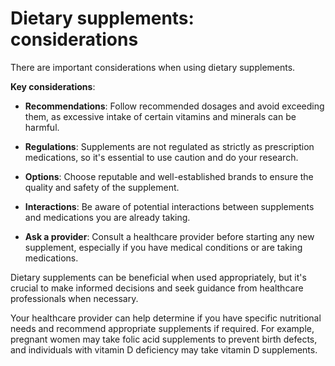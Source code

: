 [//]: # (source: ?)
[//]: # (tags: supplements)

# Dietary supplements: considerations

There are important considerations when using dietary supplements.

**Key considerations**:

* **Recommendations**: Follow recommended dosages and avoid exceeding them, as excessive intake of certain vitamins and minerals can be harmful.

* **Regulations**: Supplements are not regulated as strictly as prescription medications, so it's essential to use caution and do your research.

* **Options**: Choose reputable and well-established brands to ensure the quality and safety of the supplement.

* **Interactions**: Be aware of potential interactions between supplements and medications you are already taking.

* **Ask a provider**: Consult a healthcare provider before starting any new supplement, especially if you have medical conditions or are taking medications.

Dietary supplements can be beneficial when used appropriately, but it's crucial to make informed decisions and seek guidance from healthcare professionals when necessary.

Your healthcare provider can help determine if you have specific nutritional needs and recommend appropriate supplements if required.  For example, pregnant women may take folic acid supplements to prevent birth defects, and individuals with vitamin D deficiency may take vitamin D supplements.

